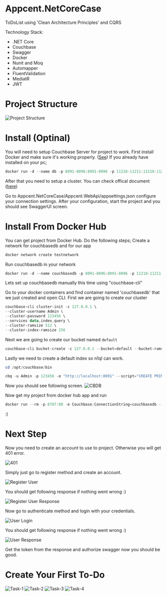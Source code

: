 # Appcent.NetCoreCase

 ToDoList using 'Clean Architecture Principles' and CQRS

Technology Stack:
- .NET Core
- Couchbase
- Swagger
- Docker
- Nunit and Moq
- Automapper
- FluentValidation
- MediatR
- JWT

# Project Structure

![Project Structure](./doc/images/project_layers.PNG)

# Install (Optinal)

You will need to setup Couchbase Server for project to work. First install Docker and make sure it's working properly. ([See](https://www.docker.com/get-started)) If you already have installed on your pc;

```PowerShell
docker run -d --name db -p 8091-8096:8091-8096 -p 11210-11211:11210-11211 couchbase
```

After that you need to setup a cluster. You can check offical document ([here](https://docs.couchbase.com/server/current/install/getting-started-docker.html))

Go to Appcent.NetCoreCase/Appcent.WebApi/appsettings.json configure your connection settings. After your configuration, start the project and you should see SwaggerUI screen.

# Install From Docker Hub

You can get project from Docker Hub. Do the following steps;
Create a network for couchbasedb and for our app
```PowerShell
docker network create testnetwork
```

Run couchbasedb in your network
```PowerShell
docker run -d --name couchbasedb -p 8091-8096:8091-8096 -p 11210-11211:11210-11211 --network=testnetwork couchbase
```
Lets set up couchbasedb manually this time using "couchbase-cli"

Go to your docker containers and find container named 'couchbasedb' that we just created and open CLI. First we are going to create our cluster

```PowerShell
couchbase-cli cluster-init -c 127.0.0.1 \
--cluster-username Admin \
--cluster-password 123456 \
--services data,index,query \
--cluster-ramsize 512 \
--cluster-index-ramsize 256
```
Next we are going to create our bucket named `default`
```PowerShell
couchbase-cli bucket-create -c 127.0.0.1 --bucket=default --bucket-ramsize=200 --bucket-type=couchbase -u Admin -p 123456
```
Lastly we need to create a default index so n1ql can work.
```PowerShell
cd /opt/couchbase/bin
```
```PowerShell
cbq -u Admin -p 123456 -e "http://localhost:8091" --script="CREATE PRIMARY INDEX ON default"
```

Now you should see following screen.
![CBDB](./doc/images/couchbasedb.PNG)

Now get my project from docker hub app and run
```PowerShell
docker run --rm -p 8787:80 -e Couchbase:ConnectionString=couchbasedb --network=testnetwork aserefoglu/appcent:v1
```
:)

# Next Step

Now you need to create an account to use to project. Otherwise you will get 401 error.

![401](./doc/images/not-authorized.PNG)

Simply just go to register method and create an account.

![Register User](./doc/images/register-user.PNG)

You should get following response if nothing went wrong :)

![Register User Response](./doc/images/register-user-response.PNG)

Now go to authenticate method and login with your credentials.

![User Login](./doc/images/user-login.PNG)

You should get following response if nothing went wrong :)

![User Response](./doc/images/user-login-response.PNG)

Get the token from the response and authorize swagger now you should be good.

# Create Your First To-Do

![Task-1](./doc/images/create-task.PNG)
![Task-2](./doc/images/create-task-response.PNG)
![Task-3](./doc/images/getall-todolist-byuser.PNG)
![Task-4](./doc/images/getall-todo.PNG)

